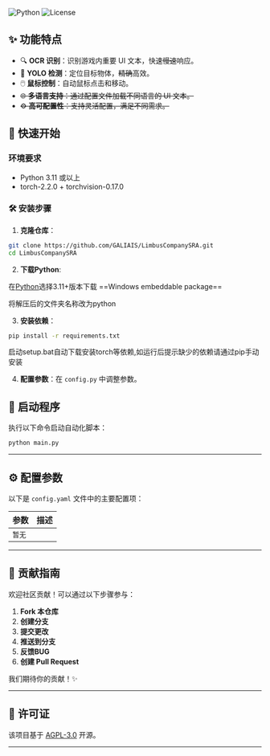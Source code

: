 ![Python](https://img.shields.io/badge/Python-3.11%2B-blue) ![License](https://img.shields.io/badge/License-AGPL_3.0-green)

## ✨ 功能特点

- 🔍 **OCR 识别**：识别游戏内重要 UI 文本，快速~~慢速~~响应。
- 🎯 **YOLO 检测**：定位目标物体，~~精确~~高效。
- 🖱️ **鼠标控制**：自动鼠标点击和移动。
- ~~🌐 **多语言支持**：通过配置文件加载不同语言的 UI 文本。~~
- ~~⚙️ **高可配置性**：支持灵活配置，满足不同需求。~~

## 🚀 快速开始

### 环境要求

- Python 3.11 或以上
- torch-2.2.0 + torchvision-0.17.0

### 🛠️ 安装步骤

1. **克隆仓库**：

```bash
git clone https://github.com/GALIAIS/LimbusCompanySRA.git
cd LimbusCompanySRA
```

2. **下载Python**:

在[Python](https://www.python.org/downloads/)选择3.11+版本下载 ==Windows embeddable package==

将解压后的文件夹名称改为python


3. **安装依赖**：
```bash
pip install -r requirements.txt
```

启动setup.bat自动下载安装torch等依赖,如运行后提示缺少的依赖请通过pip手动安装

4. **配置参数**：在 `config.py` 中调整参数。

## 🎉 启动程序

执行以下命令启动自动化脚本：

```bash
python main.py
```

---

## ⚙️ 配置参数

以下是 `config.yaml` 文件中的主要配置项：

| 参数              | 描述                                   |
|-------------------|----------------------------------------|
| `暂无`         |                      |

---

## 🤝 贡献指南

欢迎社区贡献！可以通过以下步骤参与：

1. **Fork 本仓库**
2. **创建分支**
3. **提交更改**
4. **推送到分支**
5. **反馈BUG**
6. **创建 Pull Request**

我们期待你的贡献！✨

---

## 📜 许可证

该项目基于 [AGPL-3.0](https://opensource.org/license/agpl-v3) 开源。

---